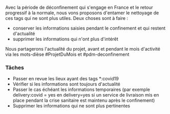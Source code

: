 Avec la période de déconfinement qui s'engage en France et le retour progressif à la normale, nous vons proposons d'entamer le nettoyage de ces tags qui ne sont plus utiles. Deux choses sont à faire :

* conserver les informations saisies pendant le confinement et qui restent d'actualité
* supprimer les informations qui n'ont plus d'intérêt

Nous partagerons l'actualité du projet, avant et pendant le mois d'activité via les mots-dièse #ProjetDuMois et #pdm-deconfinement

### Tâches

* Passer en revue les lieux ayant des tags *:covid19
* Vérifier si les informations sont toujours d'actualité
* Passer le cas échéant les informations temporaires (par exemple delivery:covid = yes en delivery=yes si un service de livraison mis en place pendant la crise sanitaire est maintenu après le confinement)
* Supprimer les informations qui ne sont plus pertinentes
